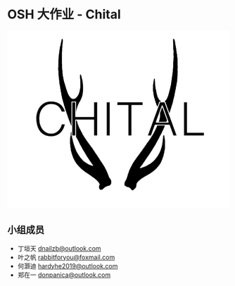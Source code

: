 
# OSH 大作业 - Chital

![logo](assets/logoChital.png)


## 小组成员

* 丁垣天 dnailzb@outlook.com
* 叶之帆 rabbitforyou@foxmail.com
* 何灏迪 hardyhe2019@outlook.com
* 郑在一 donpanica@outlook.com
